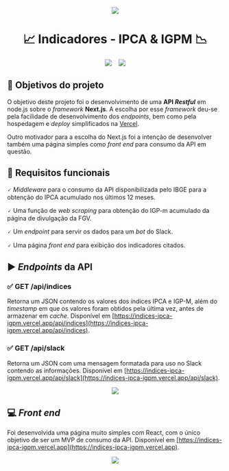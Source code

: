 <div align=center>

<img src="https://user-images.githubusercontent.com/83148400/201528864-b3cfe5b2-16eb-4cea-b986-029a21458c07.png" />

# 📈 Indicadores - IPCA & IGPM 📉

</div>
    
<p align="center">
    <img src="https://badgen.net/badge/node.js/next/blue?icon=vercel" />&nbsp;&nbsp;&nbsp;
    <img src="https://badgen.net/badge/git/github/orange?icon=github" />
</p>

## 🎯 Objetivos do projeto

O objetivo deste projeto foi o desenvolvimento de uma **API _Restful_** em node.js sobre o _framework_ **Next.js**. A escolha por esse _framework_ deu-se pela facilidade de desenvolvimento dos _endpoints_, bem como pela hospedagem e _deploy_ simplificados na [Vercel](https://vercel.com).

Outro motivador para a escolha do Next.js foi a intenção de desenvolver também uma página simples como _front end_ para consumo da API em questão.

## 🧩 Requisitos funcionais

🗸 _Middleware_ para o consumo da API disponibilizada pelo IBGE para a obtenção do IPCA acumulado nos últimos 12 meses.

🗸 Uma função de _web scraping_ para obtenção do IGP-m acumulado da página de divulgação da FGV.

🗸 Um _endpoint_ para servir os dados para um _bot_ do Slack.

🗸 Uma página _front end_ para exibição dos indicadores citados.

## ▶️ _Endpoints_ da API

### ✅ GET /api/indices

Retorna um JSON contendo os valores dos índices IPCA e IGP-M, além do _timestamp_ em que os valores foram obtidos pela última vez, antes de armazenar em _cache_. Disponível em [https://indices-ipca-igpm.vercel.app/api/indices](https://indices-ipca-igpm.vercel.app/api/indices).

### ✅ GET /api/slack

Retorna um JSON com uma mensagem formatada para uso no Slack contendo as informações. Disponível em [https://indices-ipca-igpm.vercel.app/api/slack](https://indices-ipca-igpm.vercel.app/api/slack).

<div align=center>
<img src="https://user-images.githubusercontent.com/83148400/201526877-cf76c27c-fb17-495d-a0c5-cae8eb9b341f.png" />
</div>

## 💻 _Front end_

Foi desenvolvida uma página muito simples com React, com o único objetivo de ser um MVP de consumo da API. Disponível em [https://indices-ipca-igpm.vercel.app](https://indices-ipca-igpm.vercel.app).

<div align=center>
<img src="https://user-images.githubusercontent.com/83148400/201526964-3d8231a1-85d1-4477-a7dc-77c7c109e493.png" />
</div>
